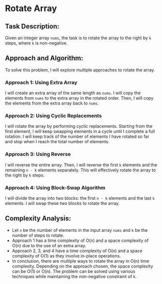 # Rotate Array

## Task Description:
Given an integer array `nums`, the task is to rotate the array to the right by `k` steps, where `k` is non-negative.

## Approach and Algorithm:
To solve this problem, I will explore multiple approaches to rotate the array.

### Approach 1: Using Extra Array
I will create an extra array of the same length as `nums`. I will copy the elements from `nums` to the extra array in the rotated order. Then, I will copy the elements from the extra array back to `nums`.

### Approach 2: Using Cyclic Replacements
I will rotate the array by performing cyclic replacements. Starting from the first element, I will keep swapping elements in a cycle until I complete a full rotation. I will keep track of the number of elements I have rotated so far and stop when I reach the total number of elements.

### Approach 3: Using Reverse
I will reverse the entire array. Then, I will reverse the first `k` elements and the remaining `n - k` elements separately. This will effectively rotate the array to the right by `k` steps.

### Approach 4: Using Block-Swap Algorithm
I will divide the array into two blocks: the first `n - k` elements and the last `k` elements. I will swap these two blocks to rotate the array.

## Complexity Analysis:
- Let `n` be the number of elements in the input array `nums` and `k` be the number of steps to rotate.
- Approach 1 has a time complexity of O(n) and a space complexity of O(n) due to the use of an extra array.
- Approach 2, 3, and 4 have a time complexity of O(n) and a space complexity of O(1) as they involve in-place operations.
- In conclusion, there are multiple ways to rotate the array in O(n) time complexity. Depending on the approach chosen, the space complexity can be O(1) or O(n). The problem can be solved using various techniques while maintaining the non-negative constraint of `k`.
